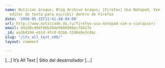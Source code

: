```yaml
---
name: Noticias &raquo; Blog Archive &raquo; [Firefox] Usa Notepad, Vim o cualquier
  editor de texto para escribir dentro de Firefox
date: '2008-05-15T11:41:48-04:00'
url: http://www.noticiade.da.ru/firefox-usa-notepad-vim-o-cualquier/
email: d41d8cd98f00b204e9800998ecf8427e
_id: ea3b8194-eb1d-4fc0-82bb-3198e8e3c4bc
slug: "/its_all_text_v06/"
layout: comment

---
```


[...] It&#8217;s All Text | Sitio del desarrollador [...]
